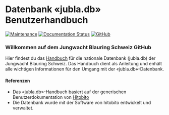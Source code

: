 # Datenbank «jubla.db» Benutzerhandbuch

[![Maintenance](https://img.shields.io/badge/Maintained%3F-yes-green.svg)](https://GitHub.com/jubla-ch/handbuch-jubladb-hitobito/graphs/commit-activity)
[![Documentation Status](https://readthedocs.org/projects/jubladb-handbuch/badge/?version=latest)](https://jubladb-handbuch.readthedocs.io/de/latest/?badge=latest)
[![GitHub](https://img.shields.io/github/license/jubla-ch/handbuch-jubladb-hitobito)](https://github.com/jubla-ch/handbuch-jubladb-hitobito/blob/master/LICENSE)

### Willkommen auf dem Jungwacht Blauring Schweiz GitHub

Hier findest du das [Handbuch](https://jubladb-handbuch.readthedocs.io/) für die nationale Datenbank (jubla.db) der Jungwacht Blauring Schweiz. Das Handbuch dient als Anleitung und enhält alle wichtigen Informationen für den Umgang mit der «jubla.db»-Datenbank.

#### Referenzen

- Das «jubla.db»-Handbuch basiert auf der generischen Benutzerdokumentation von [Hitobito](https://hitobito.readthedocs.io/)
- Die Datenbank wurde mit der Software von hitobito entwickelt und verwaltet.
